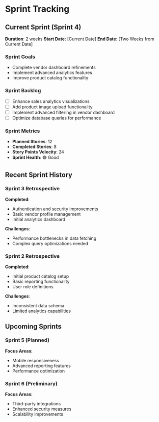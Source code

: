 # Sprint Tracking

## Current Sprint (Sprint 4)
**Duration**: 2 weeks
**Start Date**: [Current Date]
**End Date**: [Two Weeks from Current Date]

### Sprint Goals
- Complete vendor dashboard refinements
- Implement advanced analytics features
- Improve product catalog functionality

### Sprint Backlog
- [ ] Enhance sales analytics visualizations
- [ ] Add product image upload functionality
- [ ] Implement advanced filtering in vendor dashboard
- [ ] Optimize database queries for performance

### Sprint Metrics
- **Planned Stories**: 12
- **Completed Stories**: 8
- **Story Points Velocity**: 24
- **Sprint Health**: 🟢 Good

## Recent Sprint History

### Sprint 3 Retrospective
**Completed**:
- Authentication and security improvements
- Basic vendor profile management
- Initial analytics dashboard

**Challenges**:
- Performance bottlenecks in data fetching
- Complex query optimizations needed

### Sprint 2 Retrospective
**Completed**:
- Initial product catalog setup
- Basic reporting functionality
- User role definitions

**Challenges**:
- Inconsistent data schema
- Limited analytics capabilities

## Upcoming Sprints

### Sprint 5 (Planned)
**Focus Areas**:
- Mobile responsiveness
- Advanced reporting features
- Performance optimization

### Sprint 6 (Preliminary)
**Focus Areas**:
- Third-party integrations
- Enhanced security measures
- Scalability improvements 